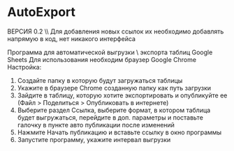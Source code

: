 # AutoExport
ВЕРСИЯ 0.2 \\\\ Для добавления новых ссылок их необходимо добавлять напрямую в код, нет никакого интерфейса




Программа для автоматической выгрузки \ экспорта таблиц Google Sheets
Для использования необходим браузер Google Chrome
Настройка:
1) Создайте папку в которую будут загружаться таблицы
2) Укажите в браузере Chrome созданную папку как путь загрузки
3) Зайдите в таблицу, которую хотите экспортировать и опубликуйте ее (Файл > Поделиться > Опубликовать в интернете)
4) Выберите раздел Ссылка, выберите формат, в котором таблица будет выгружаться, перейдите в доп. параметры и поставьте галочку в пункте авто публикации после изменений
5) Нажмите Начать публикацию и вставьте ссылку в окно программы
6) Запустите программу, укажите интервал выгрузки
